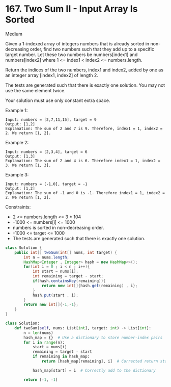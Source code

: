 # 167. Two Sum II - Input Array Is Sorted

Medium

Given a 1-indexed array of integers numbers that is already sorted in non-decreasing order, find two numbers such that they add up to a specific target number. Let these two numbers be numbers[index1] and numbers[index2] where 1 <= index1 < index2 <= numbers.length.

Return the indices of the two numbers, index1 and index2, added by one as an integer array [index1, index2] of length 2.

The tests are generated such that there is exactly one solution. You may not use the same element twice.

Your solution must use only constant extra space.

Example 1:

```
Input: numbers = [2,7,11,15], target = 9
Output: [1,2]
Explanation: The sum of 2 and 7 is 9. Therefore, index1 = 1, index2 = 2. We return [1, 2].
```

Example 2:

```
Input: numbers = [2,3,4], target = 6
Output: [1,3]
Explanation: The sum of 2 and 4 is 6. Therefore index1 = 1, index2 = 3. We return [1, 3].
```

Example 3:

```
Input: numbers = [-1,0], target = -1
Output: [1,2]
Explanation: The sum of -1 and 0 is -1. Therefore index1 = 1, index2 = 2. We return [1, 2].
```

Constraints:

- 2 <= numbers.length <= 3 \* 104
- -1000 <= numbers[i] <= 1000
- numbers is sorted in non-decreasing order.
- -1000 <= target <= 1000
- The tests are generated such that there is exactly one solution.

```java
class Solution {
    public int[] twoSum(int[] nums, int target) {
        int n = nums.length;
        HashMap<Integer , Integer> hash = new HashMap<>();
        for(int i = 0 ; i < n ; i++){
            int start = nums[i];
            int remaining = target - start;
            if(hash.containsKey(remaining)){
                return new int[]{hash.get(remaining) , i};
            }
            hash.put(start , i);
        }
        return new int[]{-1,-1};
    }
}
```

```python
class Solution:
    def twoSum(self, nums: List[int], target: int) -> List[int]:
        n = len(nums)
        hash_map = {}  # Use a dictionary to store number-index pairs
        for i in range(n):
            start = nums[i]
            remaining = target - start
            if remaining in hash_map:
                return [hash_map[remaining], i]  # Corrected return statement

            hash_map[start] = i  # Correctly add to the dictionary

        return [-1, -1]
```
